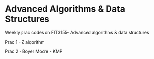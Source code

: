 # Advanced Algorithms & Data Structures
Weekly prac codes on FIT3155- Advanced algorithms & data structures

Prac 1 - Z algorithm

Prac 2 - Boyer Moore
       - KMP 

